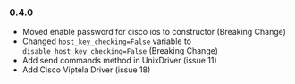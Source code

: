 ### 0.4.0
- Moved enable password for cisco ios to constructor (Breaking Change)
- Changed `host_key_checking=False` variable to `disable_host_key_checking=False` (Breaking Change)
- Add send commands method in UnixDriver (issue 11)
- Add Cisco Viptela Driver (issue 18)
